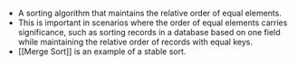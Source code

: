 - A sorting algorithm that maintains the relative order of equal elements. 
- This is important in scenarios where the order of equal elements carries significance, such as sorting records in a database based on one field while maintaining the relative order of records with equal keys.
- [[Merge Sort]] is an example of a stable sort.